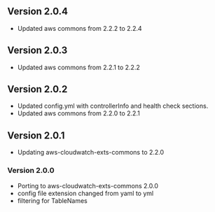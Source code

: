 ## Version 2.0.4
 - Updated aws commons from 2.2.2 to 2.2.4

## Version 2.0.3
 - Updated aws commons from 2.2.1 to 2.2.2

## Version 2.0.2
 - Updated config.yml with controllerInfo and health check sections.
 - Updated aws commons from 2.2.0 to 2.2.1

## Version 2.0.1
- Updating aws-cloudwatch-exts-commons to 2.2.0

### Version 2.0.0
* Porting to aws-cloudwatch-exts-commons 2.0.0
* config file extension changed from yaml to yml
* filtering for TableNames

